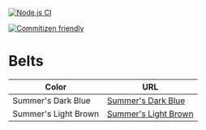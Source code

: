 [![Node.js CI](https://github.com/OurServings/belts/actions/workflows/publish.yml/badge.svg)](https://github.com/OurServings/belts/actions/workflows/publish.yml)

[![Commitizen friendly](https://img.shields.io/badge/commitizen-friendly-brightgreen.svg)](http://commitizen.github.io/cz-cli/)

# Belts

| Color | URL |
| -- | -- |
| Summer's Dark Blue | [Summer's Dark Blue](./summers-dark-blue/README.md) |
| Summer's Light Brown | [Summer's Light Brown](./summers-light-brown/README.md) |
